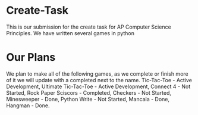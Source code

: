 # Create-Task
This is our submission for the create task for AP Computer Science Principles.
We have written several games in python
# Our Plans
We plan to make all of the following games, as we complete or finish more of it we will update with a completed next to the name.
Tic-Tac-Toe - Active Development,
Ultimate Tic-Tac-Toe - Active Development,
Connect 4 - Not Started,
Rock Paper Sciscors - Completed,
Checkers - Not Started,
Minesweeper - Done,
Python Write - Not Started,
Mancala - Done,
Hangman - Done.
